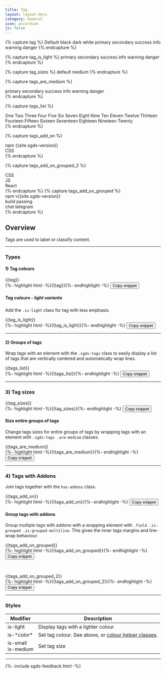 ```yaml
---
title: Tag
layout: layout-docs
category: General
icon: accordion
js: false
---
```

{% capture tag %}
<span class="sgds-tag">Default</span>
<span class="sgds-tag is-black">black</span>
<span class="sgds-tag is-dark">dark</span>
<span class="sgds-tag is-white">white</span>
<span class="sgds-tag is-primary">primary</span>
<span class="sgds-tag is-secondary">secondary</span>
<span class="sgds-tag is-success">success</span>
<span class="sgds-tag is-info">info</span>
<span class="sgds-tag is-warning">warning</span>
<span class="sgds-tag is-danger">danger</span>
{% endcapture %}

{% capture tag_is_light %}
<span class="sgds-tag is-primary is-light">primary</span>
<span class="sgds-tag is-secondary is-light">secondary</span>
<span class="sgds-tag is-success is-light">success</span>
<span class="sgds-tag is-info is-light">info</span>
<span class="sgds-tag is-warning is-light">warning</span>
<span class="sgds-tag is-danger is-light">danger</span>
{% endcapture %}

{% capture tag_sizes %}
<span class="sgds-tag">default</span>
<span class="sgds-tag is-medium">medium</span>
{% endcapture %}

{% capture tags_are_medium %}
<div class="sgds-tags are-medium">
    <span class="sgds-tag is-primary is-light">primary</span>
    <span class="sgds-tag is-secondary is-light">secondary</span>
    <span class="sgds-tag is-success is-light">success</span>
    <span class="sgds-tag is-info is-light">info</span>
    <span class="sgds-tag is-warning is-light">warning</span>
    <span class="sgds-tag is-danger is-light">danger</span>
</div>
{% endcapture %}

{% capture tags_list %}
<div class="sgds-tags">
  <span class="sgds-tag">One</span>
  <span class="sgds-tag">Two</span>
  <span class="sgds-tag">Three</span>
  <span class="sgds-tag">Four</span>
  <span class="sgds-tag">Five</span>
  <span class="sgds-tag">Six</span>
  <span class="sgds-tag">Seven</span>
  <span class="sgds-tag">Eight</span>
  <span class="sgds-tag">Nine</span>
  <span class="sgds-tag">Ten</span>
  <span class="sgds-tag">Eleven</span>
  <span class="sgds-tag">Twelve</span>
  <span class="sgds-tag">Thirteen</span>
  <span class="sgds-tag">Fourteen</span>
  <span class="sgds-tag">Fifteen</span>
  <span class="sgds-tag">Sixteen</span>
  <span class="sgds-tag">Seventeen</span>
  <span class="sgds-tag">Eighteen</span>
  <span class="sgds-tag">Nineteen</span>
  <span class="sgds-tag">Twenty</span>
</div>
{% endcapture %}

{% capture tags_add_on %}
<div class="sgds-tags has-addons">
    <span class="sgds-tag is-black">npm</span>
    <span class="sgds-tag is-primary">{{site.sgds-version}}</span>
</div>
<div class="sgds-tags has-addons">
    <span class="sgds-tag is-secondary">CSS</span>
    <a class="sgds-tag is-delete"></a>
</div>
{% endcapture %}

{% capture tags_add_on_grouped_2 %}
<div class="field is-grouped is-grouped-multiline">
  <div class="control">
    <div class="sgds-tags has-addons">
      <span class="sgds-tag is-secondary">CSS</span>
      <a class="sgds-tag is-delete"></a>
    </div>
  </div>

  <div class="control">
    <div class="sgds-tags has-addons">
      <span class="sgds-tag is-secondary">JS</span>
      <a class="sgds-tag is-delete"></a>
    </div>
  </div>

  <div class="control">
    <div class="sgds-tags has-addons">
      <span class="sgds-tag is-secondary">React</span>
      <a class="sgds-tag is-delete"></a>
    </div>
  </div>
</div>
{% endcapture %}
{% capture tags_add_on_grouped %}
<div class="field is-grouped is-grouped-multiline">
  <!-- The .control modifier adds margin between each has-addons tags -->
  <div class="control">
    <div class="sgds-tags has-addons">
      <span class="sgds-tag is-dark">npm</span>
      <span class="sgds-tag is-info">v{{site.sgds-version}}</span>
    </div>
  </div>

  <div class="control">
    <div class="sgds-tags has-addons">
      <span class="sgds-tag is-dark">build</span>
      <span class="sgds-tag is-success">passing</span>
    </div>
  </div>
  
  <div class="control">
    <div class="sgds-tags has-addons">
      <span class="sgds-tag is-dark">chat</span>
      <span class="sgds-tag is-primary">telegram</span>
    </div>
  </div>
</div>
{% endcapture %}

<h2>Overview</h2>
<p>
  Tags are used to label or classify content.
</p>

<hr />

<!-- TODO When to use and consideration-->

<h3>Types</h3>

<h4>1) Tag colours</h4>
<div class="sgds-example-others">
    {{tag}}
</div>
{%- highlight html -%}{{tag}}{%- endhighlight -%}
<button class="sgds-button clipboard-btn is-primary is-outlined" data-clipboard-target='.highlight0'>Copy
  snippet</button>

<h5>Tag colours - light variants</h5>

<p>Add the <code>.is-light</code> class for tag with less emphasis.</p>

<div class="sgds-example-others">
    {{tag_is_light}}
</div>
{%- highlight html -%}{{tag_is_light}}{%- endhighlight -%}
<button class="sgds-button clipboard-btn is-primary is-outlined" data-clipboard-target='.highlight1'>Copy
  snippet</button>

<hr />

<h4>2) Groups of tags</h4>
<p>Wrap tags with an element with the <code>.sgds-tags</code> class to easily display a list of tags that are
  vertically centered and automatically wrap lines.</p>
<div class="sgds-example-others">
    <div class="row">
        <div class="col is-12-mobile is-8-tablet">
            {{tags_list}}
        </div>
    </div>
</div>
{%- highlight html -%}{{tags_list}}{%- endhighlight -%}
<button class="sgds-button clipboard-btn is-primary is-outlined" data-clipboard-target='.highlight2'>Copy
  snippet</button>
  
<hr />

<h3>3)  Tag sizes</h3>
<div class="sgds-example-others">
    {{tag_sizes}}
</div>
{%- highlight html -%}{{tag_sizes}}{%- endhighlight -%}
<button class="sgds-button clipboard-btn is-primary is-outlined" data-clipboard-target='.highlight3'>Copy
  snippet</button>

<h4>Size entire groups of tags</h4>

<p>Change tags sizes for entire groups of tags by wrapping
  tags with an element with <code>.sgds-tags .are-medium</code> classes.</p>
<div class="sgds-example-others">
    {{tags_are_medium}}
</div>
{%- highlight html -%}{{tags_are_medium}}{%- endhighlight -%}
<button class="sgds-button clipboard-btn is-primary is-outlined" data-clipboard-target='.highlight4'>Copy
  snippet</button>

<hr>

<h3>4) Tags with Addons</h3>
<p>Join tags together with the <code>has-addons</code> class.</p>
<div class="sgds-example-others">
    {{tags_add_on}}
</div>
{%- highlight html -%}{{tags_add_on}}{%- endhighlight -%}
<button class="sgds-button clipboard-btn is-primary is-outlined" data-clipboard-target='.highlight5'>Copy
  snippet</button>

<h4>Group tags with addons</h4>
<p>
  Group multiple tags with addons with a wrapping element with
  <code>.field .is-grouped .is-grouped-multiline</code>. This gives
  the inner tags margins and line-wrap behaviour.
</p>

<div class="sgds-example-others">
    {{tags_add_on_grouped}}
</div>
{%- highlight html -%}{{tags_add_on_grouped}}{%- endhighlight -%}
<button class="sgds-button clipboard-btn is-primary is-outlined" data-clipboard-target='.highlight6'>Copy
  snippet</button>

<p>&nbsp;</p>

<div class="sgds-example-others">
    {{tags_add_on_grouped_2}}
</div>
{%- highlight html -%}{{tags_add_on_grouped_2}}{%- endhighlight -%}
<button class="sgds-button clipboard-btn is-primary is-outlined" data-clipboard-target='.highlight7'>Copy
  snippet</button>

<hr>

<h3>Styles</h3>
<table class="table">
    <thead>
        <tr>
            <th>Modifier</th>
            <th>Description</th>
        </tr>
    </thead>
    <tbody>
        <tr>
            <td>is-light</td>
            <td>Display tags with a lighter colour</td>
        </tr>
        <tr>
            <td>is-*color*</td>
            <td>Set tag colour. See above, or <a href="/docs/colours/">colour helper classes</a>.</td>
        </tr>
        <tr>
            <td>is-small<br />is-medium</td>
            <td>Set tag size</td>
        </tr>
    </tbody>
</table>

<hr>

{%- include sgds-feedback.html -%}